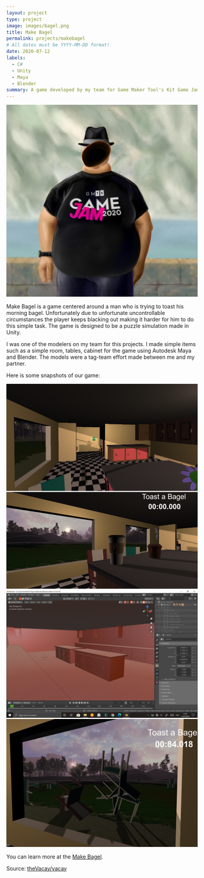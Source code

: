 ```yaml
---
layout: project
type: project
image: images/bagel.png
title: Make Bagel
permalink: projects/makebagel
# All dates must be YYYY-MM-DD format!
date: 2020-07-12
labels:
  - C#
  - Unity
  - Maya
  - Blender
summary: A game developed by my team for Game Maker Tool's Kit Game Jam 2020.
---
```


<img class="ui medium right floated rounded image" src="../images/bagelman.jpg">

Make Bagel is a game centered around a man who is trying to toast his morning bagel. Unfortunately due to unfortunate uncontrollable circumstances the player keeps blacking out making it harder for him to do this simple task. The game is designed to be a puzzle simulation made in Unity.

I was one of the modelers on my team for this projects. I made simple items such as a simple room, tables, cabinet for the game using Autodesk Maya and Blender. The models were a tag-team effort made between me and my partner.

Here is some snapshots of our game:

<div class="ui small rounded images">
  <img class="ui image" src="../images/room.png">
  <img class="ui image" src="../images/room2.png">
  <img class="ui image" src="../images/roommodel.png">
  <img class="ui image" src="../images/chairs.png">
</div>

You can learn more at the [Make Bagel](https://zaxer2.itch.io/make-bagel).

Source: <a href="https://github.com/spyhi/GMTK-2020-Team-Hawaii-3D"><i class="large github icon"></i>theVacay/vacay</a>
